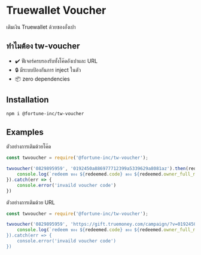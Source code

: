 # Truewallet Voucher
เติมเงิน Truewallet ด้วยซองอั่งเปา

## ทำไมต้อง tw-voucher
+ ✔️ ฟีเจอร์ครบรองรับทั้งโค๊ดอังเปาและ URL
+ 🔒 มีระบบป้องกันการ inject ในตัว
+ 📦 zero dependencies

## Installation
```sh
npm i @fortune-inc/tw-voucher
```

## Examples
ตัวอย่างการเติมด้วยโค๊ด
```js
const twvoucher = require('@fortune-inc/tw-voucher');

twvoucher('0829895959', '0192450a886977712399a5339629a8081az').then(redeemed => {
    console.log(`redeem ซอง ${redeemed.code} ของ ${redeemed.owner_full_name} จำนวน ${redeemed.100000} บาทแล้ว`) 
}).catch(err => {
    console.error('invaild voucher code')
})
```
ตัวอย่างการเติมด้วย URL
```js
const twvoucher = require('@fortune-inc/tw-voucher');

twvoucher('0829895959', 'https://gift.truemoney.com/campaign/?v=0192450a886977712399a5339629a8081az').then(redeemed => {
    console.log(`redeem ซอง ${redeemed.code} ของ ${redeemed.owner_full_name} จำนวน ${redeemed.100000 บาทแล้ว`) 
}).catch(err => {
    console.error('invaild voucher code')
})
```
